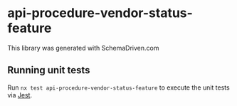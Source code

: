 
# api-procedure-vendor-status-feature

This library was generated with SchemaDriven.com

## Running unit tests

Run `nx test api-procedure-vendor-status-feature` to execute the unit tests via [Jest](https://jestjs.io).

